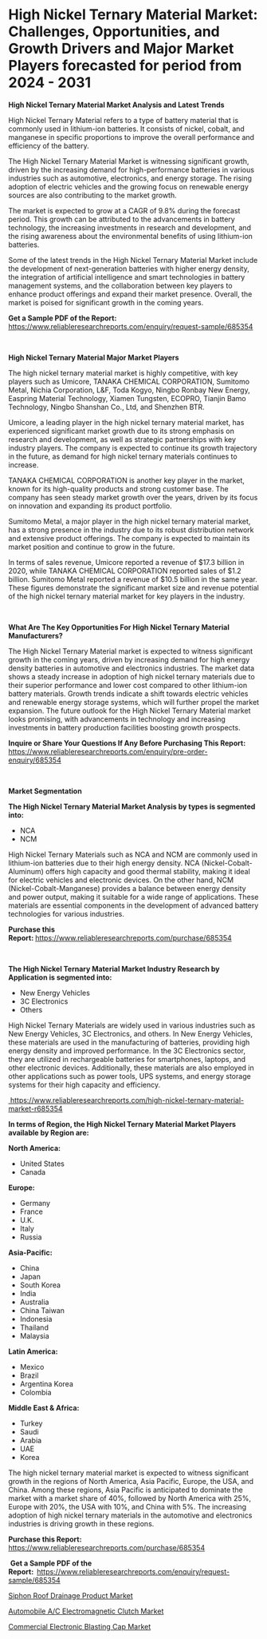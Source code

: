<p><h1>High Nickel Ternary Material Market: Challenges, Opportunities, and Growth Drivers and Major Market Players forecasted for period from 2024 - 2031</h1></p><p><strong>High Nickel Ternary Material Market Analysis and Latest Trends</strong></p>
<p><p>High Nickel Ternary Material refers to a type of battery material that is commonly used in lithium-ion batteries. It consists of nickel, cobalt, and manganese in specific proportions to improve the overall performance and efficiency of the battery.</p><p>The High Nickel Ternary Material Market is witnessing significant growth, driven by the increasing demand for high-performance batteries in various industries such as automotive, electronics, and energy storage. The rising adoption of electric vehicles and the growing focus on renewable energy sources are also contributing to the market growth.</p><p>The market is expected to grow at a CAGR of 9.8% during the forecast period. This growth can be attributed to the advancements in battery technology, the increasing investments in research and development, and the rising awareness about the environmental benefits of using lithium-ion batteries.</p><p>Some of the latest trends in the High Nickel Ternary Material Market include the development of next-generation batteries with higher energy density, the integration of artificial intelligence and smart technologies in battery management systems, and the collaboration between key players to enhance product offerings and expand their market presence. Overall, the market is poised for significant growth in the coming years.</p></p>
<p><strong>Get a Sample PDF of the Report:&nbsp;</strong> <a href="https://www.reliableresearchreports.com/enquiry/request-sample/685354">https://www.reliableresearchreports.com/enquiry/request-sample/685354</a></p>
<p>&nbsp;</p>
<p><strong>High Nickel Ternary Material Major Market Players</strong></p>
<p><p>The high nickel ternary material market is highly competitive, with key players such as Umicore, TANAKA CHEMICAL CORPORATION, Sumitomo Metal, Nichia Corporation, L&F, Toda Kogyo, Ningbo Ronbay New Energy, Easpring Material Technology, Xiamen Tungsten, ECOPRO, Tianjin Bamo Technology, Ningbo Shanshan Co., Ltd, and Shenzhen BTR.</p><p>Umicore, a leading player in the high nickel ternary material market, has experienced significant market growth due to its strong emphasis on research and development, as well as strategic partnerships with key industry players. The company is expected to continue its growth trajectory in the future, as demand for high nickel ternary materials continues to increase.</p><p>TANAKA CHEMICAL CORPORATION is another key player in the market, known for its high-quality products and strong customer base. The company has seen steady market growth over the years, driven by its focus on innovation and expanding its product portfolio.</p><p>Sumitomo Metal, a major player in the high nickel ternary material market, has a strong presence in the industry due to its robust distribution network and extensive product offerings. The company is expected to maintain its market position and continue to grow in the future.</p><p>In terms of sales revenue, Umicore reported a revenue of $17.3 billion in 2020, while TANAKA CHEMICAL CORPORATION reported sales of $1.2 billion. Sumitomo Metal reported a revenue of $10.5 billion in the same year. These figures demonstrate the significant market size and revenue potential of the high nickel ternary material market for key players in the industry.</p></p>
<p>&nbsp;</p>
<p><strong>What Are The Key Opportunities For High Nickel Ternary Material Manufacturers?</strong></p>
<p><p>The High Nickel Ternary Material market is expected to witness significant growth in the coming years, driven by increasing demand for high energy density batteries in automotive and electronics industries. The market data shows a steady increase in adoption of high nickel ternary materials due to their superior performance and lower cost compared to other lithium-ion battery materials. Growth trends indicate a shift towards electric vehicles and renewable energy storage systems, which will further propel the market expansion. The future outlook for the High Nickel Ternary Material market looks promising, with advancements in technology and increasing investments in battery production facilities boosting growth prospects.</p></p>
<p><strong>Inquire or Share Your Questions If Any Before Purchasing This Report:</strong> <a href="https://www.reliableresearchreports.com/enquiry/pre-order-enquiry/685354">https://www.reliableresearchreports.com/enquiry/pre-order-enquiry/685354</a></p>
<p>&nbsp;</p>
<p><strong>Market Segmentation</strong></p>
<p><strong>The High Nickel Ternary Material Market Analysis by types is segmented into:</strong></p>
<p><ul><li>NCA</li><li>NCM</li></ul></p>
<p><p>High Nickel Ternary Materials such as NCA and NCM are commonly used in lithium-ion batteries due to their high energy density. NCA (Nickel-Cobalt-Aluminum) offers high capacity and good thermal stability, making it ideal for electric vehicles and electronic devices. On the other hand, NCM (Nickel-Cobalt-Manganese) provides a balance between energy density and power output, making it suitable for a wide range of applications. These materials are essential components in the development of advanced battery technologies for various industries.</p></p>
<p><strong>Purchase this Report:&nbsp;</strong><a href="https://www.reliableresearchreports.com/purchase/685354">https://www.reliableresearchreports.com/purchase/685354</a></p>
<p>&nbsp;</p>
<p><strong>The High Nickel Ternary Material Market Industry Research by Application is segmented into:</strong></p>
<p><ul><li>New Energy Vehicles</li><li>3C Electronics</li><li>Others</li></ul></p>
<p><p>High Nickel Ternary Materials are widely used in various industries such as New Energy Vehicles, 3C Electronics, and others. In New Energy Vehicles, these materials are used in the manufacturing of batteries, providing high energy density and improved performance. In the 3C Electronics sector, they are utilized in rechargeable batteries for smartphones, laptops, and other electronic devices. Additionally, these materials are also employed in other applications such as power tools, UPS systems, and energy storage systems for their high capacity and efficiency.</p></p>
<p><a href="https://www.reliableresearchreports.com/high-nickel-ternary-material-market-r685354">&nbsp;https://www.reliableresearchreports.com/high-nickel-ternary-material-market-r685354</a></p>
<p><strong>In terms of Region, the High Nickel Ternary Material Market Players available by Region are:</strong></p>
<p>
    <p> <strong> North America: </strong>
        <ul>
            <li>United States</li>
            <li>Canada</li>
        </ul>
        </p> 
    <p> <strong> Europe: </strong>
        <ul>
            <li>Germany</li>
            <li>France</li>
            <li>U.K.</li>
            <li>Italy</li>
            <li>Russia</li>
        </ul>
        </p> 
    <p> <strong> Asia-Pacific: </strong>
        <ul>
            <li>China</li>
            <li>Japan</li>
            <li>South Korea</li>
            <li>India</li>
            <li>Australia</li>
            <li>China Taiwan</li>
            <li>Indonesia</li>
            <li>Thailand</li>
            <li>Malaysia</li>
        </ul>
        </p> 
    <p> <strong> Latin America: </strong>
        <ul>
            <li>Mexico</li>
            <li>Brazil</li>
            <li>Argentina Korea</li>
            <li>Colombia</li>
        </ul>
        </p> 
    <p> <strong> Middle East & Africa: </strong>
        <ul>
            <li>Turkey</li>
            <li>Saudi</li>
            <li>Arabia</li>
            <li>UAE</li>
            <li>Korea</li>
        </ul>
    </p>
    </p>
<p><p>The high nickel ternary material market is expected to witness significant growth in the regions of North America, Asia Pacific, Europe, the USA, and China. Among these regions, Asia Pacific is anticipated to dominate the market with a market share of 40%, followed by North America with 25%, Europe with 20%, the USA with 10%, and China with 5%. The increasing adoption of high nickel ternary materials in the automotive and electronics industries is driving growth in these regions.</p></p>
<p><strong>Purchase this Report: </strong><a href="https://www.reliableresearchreports.com/purchase/685354">https://www.reliableresearchreports.com/purchase/685354</a></p>
<p>&nbsp;<strong>Get a Sample PDF of the Report:&nbsp;&nbsp;</strong><a href="https://www.reliableresearchreports.com/enquiry/request-sample/685354">https://www.reliableresearchreports.com/enquiry/request-sample/685354</a></p>
<p><strong></strong></p>
<p><p><a href="https://www.linkedin.com/pulse/siphon-roof-drainage-product-market-size-cagr-trends-2024-2030-1vvte">Siphon Roof Drainage Product Market</a></p><p><a href="https://github.com/SheilaBruen2023/Market-Research-Report-List-1/blob/main/automobile-ac-electromagnetic-clutch-market.md">Automobile A/C Electromagnetic Clutch Market</a></p><p><a href="https://www.linkedin.com/pulse/commercial-electronic-blasting-cap-market-furnishes-information-ugbvc">Commercial Electronic Blasting Cap Market</a></p></p>